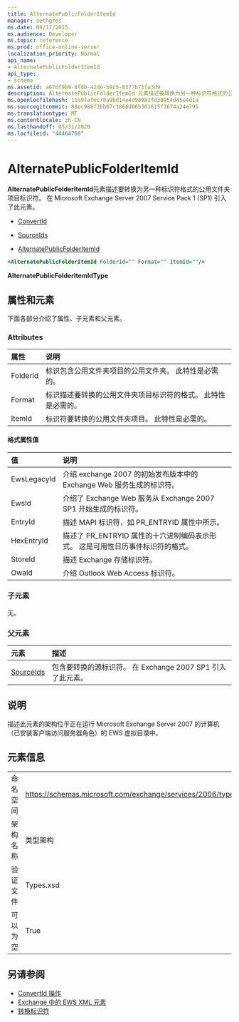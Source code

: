 ```yaml
---
title: AlternatePublicFolderItemId
manager: sethgros
ms.date: 09/17/2015
ms.audience: Developer
ms.topic: reference
ms.prod: office-online-server
localization_priority: Normal
api_name:
- AlternatePublicFolderItemId
api_type:
- schema
ms.assetid: a67df9b9-8fdb-42de-b9c5-8377b71fa3d9
description: AlternatePublicFolderItemId 元素描述要转换为另一种标识符格式的公用文件夹项目标识符。 在 Microsoft Exchange Server 2007 Service Pack 1 (SP1) 引入了此元素。
ms.openlocfilehash: 11a9fafec78a9bd14e4d98982fd38954d45e4d1a
ms.sourcegitcommit: 88ec988f2bb67c1866d06b361615f3674a24e795
ms.translationtype: MT
ms.contentlocale: zh-CN
ms.lasthandoff: 05/31/2020
ms.locfileid: "44464768"
---
```

# <a name="alternatepublicfolderitemid"></a>AlternatePublicFolderItemId

**AlternatePublicFolderItemId**元素描述要转换为另一种标识符格式的公用文件夹项目标识符。 在 Microsoft Exchange Server 2007 Service Pack 1 (SP1) 引入了此元素。 
  
- [ConvertId](convertid.md)
  
- [SourceIds](sourceids.md)
  
- [AlternatePublicFolderItemId](alternatepublicfolderitemid.md)
  
```xml
<AlternatePublicFolderItemId FolderId="" Format="" ItemId=""/>
```

 **AlternatePublicFolderItemIdType**
## <a name="attributes-and-elements"></a>属性和元素

下面各部分介绍了属性、子元素和父元素。
  
### <a name="attributes"></a>Attributes

|**属性**|**说明**|
|:-----|:-----|
|FolderId  <br/> |标识包含公用文件夹项目的公用文件夹。 此特性是必需的。  <br/> |
|Format  <br/> |标识描述要转换的公用文件夹项目标识符的格式。 此特性是必需的。  <br/> |
|ItemId  <br/> |标识符要转换的公用文件夹项目。 此特性是必需的。  <br/> |
   
#### <a name="format-attribute-values"></a>格式属性值

|**值**|**说明**|
|:-----|:-----|
|EwsLegacyId  <br/> |介绍 exchange 2007 的初始发布版本中的 Exchange Web 服务生成的标识符。  <br/> |
|EwsId  <br/> |介绍了 Exchange Web 服务从 Exchange 2007 SP1 开始生成的标识符。  <br/> |
|EntryId  <br/> |描述 MAPI 标识符，如 PR_ENTRYID 属性中所示。  <br/> |
|HexEntryId  <br/> |描述了 PR_ENTRYID 属性的十六进制编码表示形式。 这是可用性日历事件标识符的格式。  <br/> |
|StoreId  <br/> |描述 Exchange 存储标识符。  <br/> |
|OwaId  <br/> |介绍 Outlook Web Access 标识符。  <br/> |
   
### <a name="child-elements"></a>子元素

无。
  
### <a name="parent-elements"></a>父元素

|**元素**|**描述**|
|:-----|:-----|
|[SourceIds](sourceids.md) <br/> |包含要转换的源标识符。 在 Exchange 2007 SP1 引入了此元素。  <br/> |
   
## <a name="remarks"></a>说明

描述此元素的架构位于正在运行 Microsoft Exchange Server 2007 的计算机（已安装客户端访问服务器角色）的 EWS 虚拟目录中。
  
## <a name="element-information"></a>元素信息

|||
|:-----|:-----|
|命名空间  <br/> |https://schemas.microsoft.com/exchange/services/2006/types  <br/> |
|架构名称  <br/> |类型架构  <br/> |
|验证文件  <br/> |Types.xsd  <br/> |
|可以为空  <br/> |True  <br/> |
   
## <a name="see-also"></a>另请参阅

- [ConvertId 操作](convertid-operation.md)
- [Exchange 中的 EWS XML 元素](ews-xml-elements-in-exchange.md)
- [转换标识符](https://msdn.microsoft.com/library/a5391746-b6ef-4f48-8fc8-8255258651aa%28Office.15%29.aspx)

